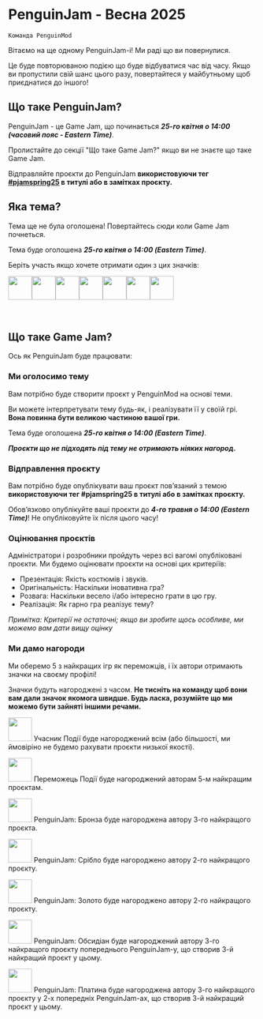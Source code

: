 # PenguinJam - Весна 2025 

<!-- Try not to touch the ```host or ```collab sections, they are direct user links -->
<!-- You should translate ```warning sections though. -->
```host
Команда PenguinMod
```

Вітаємо на ще одному PenguinJam-і! Ми раді що ви повернулися.

Це буде повторюваною подією що буде відбуватися час від часу. Якщо ви пропустили свій шанс цього разу, повертайтеся у майбутньому щоб приєднатися до іншого!

## Що таке PenguinJam?
PenguinJam - це Game Jam, що починається ***25-го квітня о 14:00 (часовий пояс - Eastern Time)***.

Пролистайте до секції "Що таке Game Jam?" якщо ви не знаєте що таке Game Jam.

Відправляйте проєкти до PenguinJam **використовуючи тег [#pjamspring25](/search?q=%pjamspring25) в титулі або в замітках проєкту.**

## Яка тема?
Тема ще не була оголошена! Повертайтесь сюди коли Game Jam почнеться.

Тема буде оголошена ***25-го квітня о 14:00 (Eastern Time)***.

Беріть участь якщо хочете отримати один з цих значків:
<div style="display:flex;flex-direction:row">
    <img src="https://penguinmod.com/badges/participant.png" width="48"></img>
    <img src="https://penguinmod.com/badges/eventwinner.png" width="48"></img>
    <img src="https://penguinmod.com/badges/penguinjambronze.png" width="48"></img>
    <img src="https://penguinmod.com/badges/penguinjamsilver.png" width="48"></img>
    <img src="https://penguinmod.com/badges/penguinjamgold.png" width="48"></img>
    <img src="https://penguinmod.com/badges/penguinjamobsidian.png" width="48"></img>
    <img src="https://penguinmod.com/badges/penguinjamplatinum.png" width="48"></img>
</div>
<br></br>

## Що таке Game Jam?
Ось як PenguinJam буде працювати:

### Ми оголосимо тему
Вам потрібно буде створити проєкт у PenguinMod на основі теми.

Ви можете інтерпретувати тему будь-як, і реалізувати її у своїй грі. **Вона повинна бути великою частиною вашої гри.**

Тема буде оголошена ***25-го квітня о 14:00 (Eastern Time)***.

***Проєкти що не підходять під тему не отримають ніяких нагород.***

### Відправлення проєкту
Вам потрібно буде опублікувати ваш проєкт пов’язаний з темою **використовуючи тег #pjamspring25 в титулі або в замітках проєкту.**

Обов’язково опублікуйте ваші проєкти до ***4-го травня о 14:00 (Eastern Time)***! Не опубліковуйте їх після цього часу!

### Оцінювання проєктів
Адміністратори і розробники пройдуть через всі вагомі опубліковані проєкти. Ми будемо оцінювати проєкти на основі цих критеріїв:
- Презентація: Якість костюмів і звуків.
- Оригінальність: Наскільки іновативна гра?
- Розвага: Наскільки весело і/або інтересно грати в цю гру.
- Реалізація: Як гарно гра реалізує тему?

*Примітка: Критерії не остаточні; якщо ви зробите щось особливе, ми можемо вам дати вищу оцінку*

### Ми дамо нагороди
Ми оберемо 5 з найкращих ігр як переможців, і їх автори отримають значки на своєму профілі!

Значки будуть нагороджені з часом. **Не тисніть на команду щоб вони вам дали значок якомога швидше. Будь ласка, розумійте що ми можемо бути зайняті іншими речами.**

<img src="https://penguinmod.com/badges/participant.png" width="48"></img>
Учасник Події буде нагороджений всім (або більшості, ми ймовіріно не будемо рахувати проєкти низької якості).

<img src="https://penguinmod.com/badges/eventwinner.png" width="48"></img>
Переможець Події буде нагороджений авторам 5-м найкращим проєктам.

<img src="https://penguinmod.com/badges/penguinjambronze.png" width="48"></img>
PenguinJam: Бронза буде нагороджена автору 3-го найкращого проєкта.

<img src="https://penguinmod.com/badges/penguinjamsilver.png" width="48"></img>
PenguinJam: Срібло буде нагороджено автору 2-го найкращого проєкту.

<img src="https://penguinmod.com/badges/penguinjamgold.png" width="48"></img>
PenguinJam: Золото буде нагороджено автору 2-го найкращого проєкту.

<img src="https://penguinmod.com/badges/penguinjamobsidian.png" width="48"></img>
PenguinJam: Обсидіан буде нагороджений автору 3-го найкращого проєкту попереднього PenguinJam-у, що створив 3-й найкращий проєкт у цьому.

<img src="https://penguinmod.com/badges/penguinjamplatinum.png" width="48"></img>
PenguinJam: Платина буде нагороджена автору 3-го найкращого проєкту у 2-х попередніх PenguinJam-ах, що створив 3-й найкращий проєкт у цьому.

